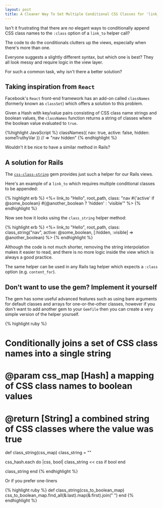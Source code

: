 ```yaml
---
layout: post
title: A Cleaner Way To Set Multiple Conditional CSS Classes for 'link_to' 
---
```


Isn't it frustrating that there are _no_ elegant ways to conditionally append CSS class names to the `:class` option of a `link_to` helper call?

The code to do the conditionals clutters up the views, especially when there's more than one.

Everyone suggests a slightly different syntax, but which one is best? 
They all look messy and require logic in the view layer.

For such a common task, why isn't there a better solution?

## Taking inspiration from `React`

Facebook's `React` front-end framework has an add-on called `classNames` (formerly known as `classSet`) which offers a solution to this problem.

Given a Hash with key/value pairs consisting of CSS class name strings and boolean values, the `classNames` function returns a string of classes where the boolean value evaluated to `true`.

{%highlight JavaScript %}
classNames({ nav: true, active: false, hidden: someTruthyVar })
// => "nav hidden"
{% endhighlight %}

Wouldn't it be nice to have a similar method in Rails?

## A solution for Rails

The [`css-class-string`](https://github.com/nLight/css-class-string) gem provides just such a helper for our Rails views. 

Here's an example of a `link_to` which requires multiple conditional classes to be appended:

{% highlight erb %}
<%= link_to "Hello", root_path, class: "nav #{'active' if @some_boolean} #{@another_boolean ? 'hidden' : 'visible'" %>
{% endhighlight %}

Now see how it looks using the `class_string` helper method:

{% highlight erb %}
<%= link_to "Hello", root_path, class: class_string("nav", active: @some_boolean, [:hidden, :visible] => @another_boolean) %>
{% endhighlight %}

Although the code is not much shorter, removing the string interpolation makes it easier to read, and there is no more logic inside the view which is always a good practice.

The same helper can be used in any Rails tag helper which expects a `:class` option (e.g. `content_for`). 

## Don't want to use the gem? Implement it yourself

The gem has some useful advanced features such as using bare arguments for default classes and arrays for one-or-the-other classes,
however if you don't want to add another gem to your `Gemfile` then you can create a very simple version of the helper yourself.

{% highlight ruby %}
# Conditionally joins a set of CSS class names into a single string
# 
# @param css_map [Hash] a mapping of CSS class names to boolean values
# @return [String] a combined string of CSS classes where the value was true
def class_string(css_map)
  class_string = ""

  css_hash.each do |css, bool|
    class_string << css if bool
  end
  
  class_string
end
{% endhighlight %}

Or if you prefer one-liners

{% highlight ruby %}
def class_string(css_to_boolean_map)
  css_to_boolean_map.find_all(&:last).map(&:first).join(" ")
end
{% endhighlight %}
